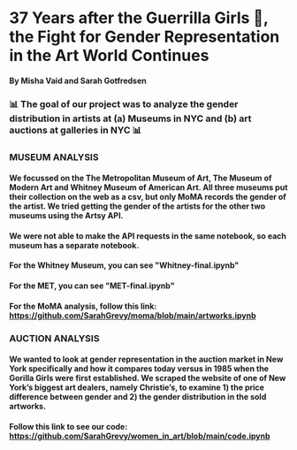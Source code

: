 # 37 Years after the Guerrilla Girls 🦍, the Fight for Gender Representation in the Art World Continues
#### By Misha Vaid and Sarah Gotfredsen
### 📊 The goal of our project was to analyze the gender distribution in artists at (a) Museums in NYC and (b) art auctions at galleries in NYC 📊 

### MUSEUM ANALYSIS 
#### We focussed on the The Metropolitan Museum of Art, The Museum of Modern Art and Whitney Museum of American Art. All three museums put their collection on the web as a csv, but only  MoMA records the gender of the artist. We tried getting the gender of the artists for the other two museums using the Artsy API.   

#### We were not able to make the API requests in the same notebook, so each museum has a separate notebook. 

#### For the Whitney Museum, you can see "Whitney-final.ipynb"
#### For the MET, you can see "MET-final.ipynb" 
#### For the MoMA analysis, follow this link: https://github.com/SarahGrevy/moma/blob/main/artworks.ipynb 

### AUCTION ANALYSIS 
#### We wanted to look at gender representation in the auction market in New York specifically and how it compares today versus in 1985 when the Gorilla Girls were first established. We scraped the website of one of New York’s biggest art dealers, namely Christie’s, to examine 1) the price difference between gender and 2) the gender distribution in the sold artworks. 
#### Follow this link to see our code: https://github.com/SarahGrevy/women_in_art/blob/main/code.ipynb 
